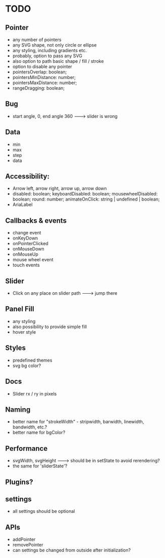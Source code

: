# TODO

## Pointer
- any number of pointers
- any SVG shape, not only circle or ellipse
- any styling, including gradients etc.
- probably, option to pass any SVG
- also option to path basic shape / fill / stroke
- option to disable any pointer
- pointersOverlap: boolean;
- pointersMinDistance: number;
- pointersMaxDistance: number;
- rangeDragging: boolean;

## Bug
- start angle, 0, end angle 360 ---> slider is wrong

## Data
- min
- max
- step
- data

## Accessibility:
- Arrow left, arrow right, arrow up, arrow down
- disabled: boolean;
  keyboardDisabled: boolean;
  mousewheelDisabled: boolean;
  round: number;
  animateOnClick: string | undefined | boolean;
- AriaLabel

## Callbacks & events
- change event
- onKeyDown
- onPointerClicked
- onMouseDown
- onMouseUp
- mouse wheel event
- touch events

## Slider
- Click on any place on slider path ---> jump there

## Panel Fill
- any styling
- also possibility to provide simple fill
- hover style

## Styles
- predefined themes
- svg bg color?

## Docs
- Slider rx / ry in pixels

## Naming
- better name for "strokeWidth" - stripwidth, barwidth, linewidth, bandwidth, etc.?
- better name for bgColor?

## Performance
- svgWidth, svgHeight ---> should be in setState to avoid rerendering?
- the same for 'sliderState'?

## Plugins?

## settings
- all settings should be optional

## APIs
- addPointer
- removePointer
- can settings be changed from outside after initialization?